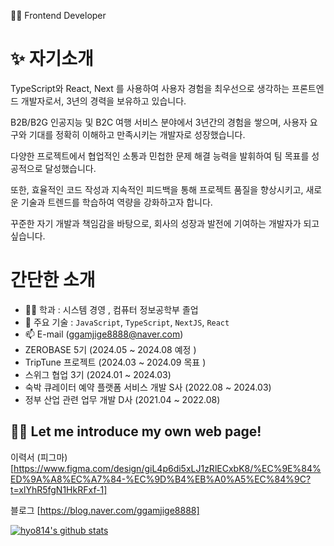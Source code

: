👩‍💻 Frontend Developer

# ✨ 자기소개
TypeScript와 React, Next 를 사용하여 사용자 경험을 최우선으로 생각하는 프론트엔드 개발자로서, 3년의 경력을 보유하고 있습니다.

B2B/B2G 인공지능 및 B2C 여행 서비스 분야에서 3년간의 경험을 쌓으며, 사용자 요구와 기대를 정확히 이해하고 만족시키는 개발자로 성장했습니다.  

다양한 프로젝트에서 협업적인 소통과 민첩한 문제 해결 능력을 발휘하여 팀 목표를 성공적으로 달성했습니다.  

또한, 효율적인 코드 작성과 지속적인 피드백을 통해 프로젝트 품질을 향상시키고, 새로운 기술과 트렌드를 학습하여 역량을 강화하고자 합니다.

꾸준한 자기 개발과 책임감을 바탕으로, 회사의 성장과 발전에 기여하는 개발자가 되고 싶습니다.



# 간단한 소개
- 👩‍🎓 학과 : 시스템 경영 , 컴퓨터 정보공학부 졸업
- 🌱 주요 기술 : `JavaScript`, `TypeScript`, `NextJS`, `React`
- 📫 E-mail (ggamjige8888@naver.com)
- ZEROBASE 5기 (2024.05 ~ 2024.08 예정 )
- TripTune 프로젝트 (2024.03 ~ 2024.09 목표 )
- 스위그 협업 3기 (2024.01 ~ 2024.03)
- 숙박 큐레이터 예약 플랫폼 서비스 개발 S사 (2022.08 ~ 2024.03)
- 정부 산업 관련 업무 개발 D사 (2021.04 ~ 2022.08)


## 👩‍💻 Let me introduce my own web page! <br>

이력서 (피그마) [https://www.figma.com/design/giL4p6di5xLJ1zRlECxbK8/%EC%9E%84%ED%9A%A8%EC%A7%84-%EC%9D%B4%EB%A0%A5%EC%84%9C?t=xlYhR5fgN1HkRFxf-1]


블로그 [https://blog.naver.com/ggamjige8888]


[![hyo814's github stats](https://github-readme-stats.vercel.app/api?username=hyo814)](https://github.com/anuraghazra/github-readme-stats)
